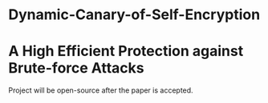 # Dynamic-Canary-of-Self-Encryption
A High Efficient Protection against Brute-force Attacks
===========
Project will be open-source after the paper is accepted.
